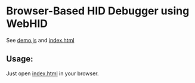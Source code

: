 # Browser-Based HID Debugger using WebHID

See [demo.js](./demo.js) and [index.html](./index.html)


## Usage:

Just open [index.html](./index.html) in your browser.
